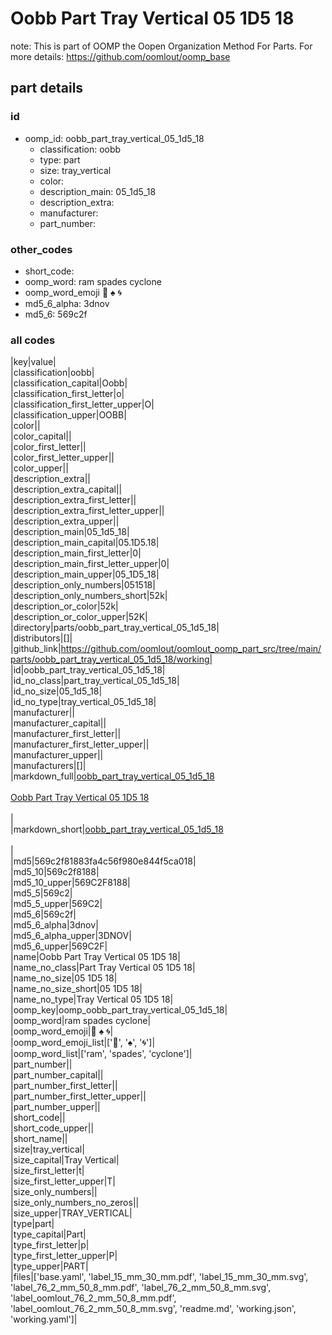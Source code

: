 # Oobb Part Tray Vertical 05 1D5 18  

note: This is part of OOMP the Oopen Organization Method For Parts. For more details: https://github.com/oomlout/oomp_base

##  part details





### id
* oomp_id: oobb_part_tray_vertical_05_1d5_18
  * classification: oobb
  * type: part
  * size: tray_vertical
  * color: 
  * description_main: 05_1d5_18
  * description_extra: 
  * manufacturer: 
  * part_number: 

### other_codes
* short_code: 
* oomp_word: ram spades cyclone
* oomp_word_emoji :ram: :spades: :cyclone:
* md5_6_alpha: 3dnov
* md5_6: 569c2f

### all codes 
|key|value|  
|classification|oobb|  
|classification_capital|Oobb|  
|classification_first_letter|o|  
|classification_first_letter_upper|O|  
|classification_upper|OOBB|  
|color||  
|color_capital||  
|color_first_letter||  
|color_first_letter_upper||  
|color_upper||  
|description_extra||  
|description_extra_capital||  
|description_extra_first_letter||  
|description_extra_first_letter_upper||  
|description_extra_upper||  
|description_main|05_1d5_18|  
|description_main_capital|05.1D5.18|  
|description_main_first_letter|0|  
|description_main_first_letter_upper|0|  
|description_main_upper|05_1D5_18|  
|description_only_numbers|051518|  
|description_only_numbers_short|52k|  
|description_or_color|52k|  
|description_or_color_upper|52K|  
|directory|parts/oobb_part_tray_vertical_05_1d5_18|  
|distributors|[]|  
|github_link|https://github.com/oomlout/oomlout_oomp_part_src/tree/main/parts/oobb_part_tray_vertical_05_1d5_18/working|  
|id|oobb_part_tray_vertical_05_1d5_18|  
|id_no_class|part_tray_vertical_05_1d5_18|  
|id_no_size|05_1d5_18|  
|id_no_type|tray_vertical_05_1d5_18|  
|manufacturer||  
|manufacturer_capital||  
|manufacturer_first_letter||  
|manufacturer_first_letter_upper||  
|manufacturer_upper||  
|manufacturers|[]|  
|markdown_full|[oobb_part_tray_vertical_05_1d5_18](https://github.com/oomlout/oomlout_oomp_part_src/tree/main/parts/oobb_part_tray_vertical_05_1d5_18/working)<br>[](https://github.com/oomlout/oomlout_oomp_part_src/tree/main/parts/oobb_part_tray_vertical_05_1d5_18/working)<br>[Oobb Part Tray Vertical 05 1D5 18](https://github.com/oomlout/oomlout_oomp_part_src/tree/main/parts/oobb_part_tray_vertical_05_1d5_18/working)<br><br>|  
|markdown_short|[oobb_part_tray_vertical_05_1d5_18](https://github.com/oomlout/oomlout_oomp_part_src/tree/main/parts/oobb_part_tray_vertical_05_1d5_18/working)<br><br>|  
|md5|569c2f81883fa4c56f980e844f5ca018|  
|md5_10|569c2f8188|  
|md5_10_upper|569C2F8188|  
|md5_5|569c2|  
|md5_5_upper|569C2|  
|md5_6|569c2f|  
|md5_6_alpha|3dnov|  
|md5_6_alpha_upper|3DNOV|  
|md5_6_upper|569C2F|  
|name|Oobb Part Tray Vertical 05 1D5 18|  
|name_no_class|Part Tray Vertical 05 1D5 18|  
|name_no_size|05 1D5 18|  
|name_no_size_short|05 1D5 18|  
|name_no_type|Tray Vertical 05 1D5 18|  
|oomp_key|oomp_oobb_part_tray_vertical_05_1d5_18|  
|oomp_word|ram spades cyclone|  
|oomp_word_emoji|:ram: :spades: :cyclone:|  
|oomp_word_emoji_list|[':ram:', ':spades:', ':cyclone:']|  
|oomp_word_list|['ram', 'spades', 'cyclone']|  
|part_number||  
|part_number_capital||  
|part_number_first_letter||  
|part_number_first_letter_upper||  
|part_number_upper||  
|short_code||  
|short_code_upper||  
|short_name||  
|size|tray_vertical|  
|size_capital|Tray Vertical|  
|size_first_letter|t|  
|size_first_letter_upper|T|  
|size_only_numbers||  
|size_only_numbers_no_zeros||  
|size_upper|TRAY_VERTICAL|  
|type|part|  
|type_capital|Part|  
|type_first_letter|p|  
|type_first_letter_upper|P|  
|type_upper|PART|  
|files|['base.yaml', 'label_15_mm_30_mm.pdf', 'label_15_mm_30_mm.svg', 'label_76_2_mm_50_8_mm.pdf', 'label_76_2_mm_50_8_mm.svg', 'label_oomlout_76_2_mm_50_8_mm.pdf', 'label_oomlout_76_2_mm_50_8_mm.svg', 'readme.md', 'working.json', 'working.yaml']|  
